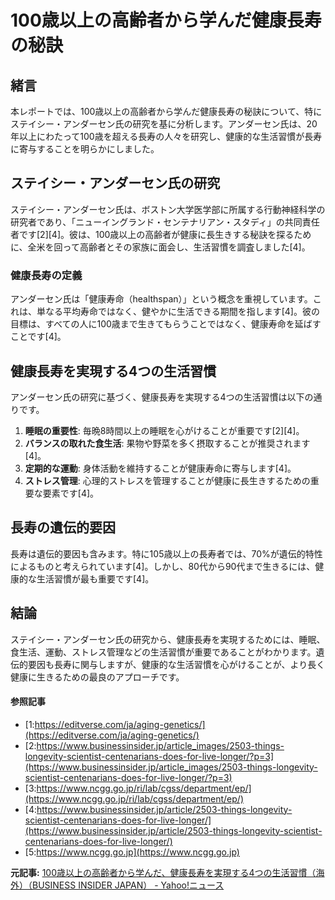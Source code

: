 # 100歳以上の高齢者から学んだ健康長寿の秘訣

## 緒言

本レポートでは、100歳以上の高齢者から学んだ健康長寿の秘訣について、特にステイシー・アンダーセン氏の研究を基に分析します。アンダーセン氏は、20年以上にわたって100歳を超える長寿の人々を研究し、健康的な生活習慣が長寿に寄与することを明らかにしました。

## ステイシー・アンダーセン氏の研究

ステイシー・アンダーセン氏は、ボストン大学医学部に所属する行動神経科学の研究者であり、「ニューイングランド・センテナリアン・スタディ」の共同責任者です[2][4]。彼は、100歳以上の高齢者が健康に長生きする秘訣を探るために、全米を回って高齢者とその家族に面会し、生活習慣を調査しました[4]。

### 健康長寿の定義

アンダーセン氏は「健康寿命（healthspan）」という概念を重視しています。これは、単なる平均寿命ではなく、健やかに生活できる期間を指します[4]。彼の目標は、すべての人に100歳まで生きてもらうことではなく、健康寿命を延ばすことです[4]。

## 健康長寿を実現する4つの生活習慣

アンダーセン氏の研究に基づく、健康長寿を実現する4つの生活習慣は以下の通りです。

1. **睡眠の重要性**: 毎晩8時間以上の睡眠を心がけることが重要です[2][4]。
2. **バランスの取れた食生活**: 果物や野菜を多く摂取することが推奨されます[4]。
3. **定期的な運動**: 身体活動を維持することが健康寿命に寄与します[4]。
4. **ストレス管理**: 心理的ストレスを管理することが健康に長生きするための重要な要素です[4]。

## 長寿の遺伝的要因

長寿は遺伝的要因も含みます。特に105歳以上の長寿者では、70%が遺伝的特性によるものと考えられています[4]。しかし、80代から90代まで生きるには、健康的な生活習慣が最も重要です[4]。

## 結論

ステイシー・アンダーセン氏の研究から、健康長寿を実現するためには、睡眠、食生活、運動、ストレス管理などの生活習慣が重要であることがわかります。遺伝的要因も長寿に関与しますが、健康的な生活習慣を心がけることが、より長く健康に生きるための最良のアプローチです。

#### 参照記事
- [1:https://editverse.com/ja/aging-genetics/](https://editverse.com/ja/aging-genetics/)
- [2:https://www.businessinsider.jp/article_images/2503-things-longevity-scientist-centenarians-does-for-live-longer/?p=3](https://www.businessinsider.jp/article_images/2503-things-longevity-scientist-centenarians-does-for-live-longer/?p=3)
- [3:https://www.ncgg.go.jp/ri/lab/cgss/department/ep/](https://www.ncgg.go.jp/ri/lab/cgss/department/ep/)
- [4:https://www.businessinsider.jp/article/2503-things-longevity-scientist-centenarians-does-for-live-longer/](https://www.businessinsider.jp/article/2503-things-longevity-scientist-centenarians-does-for-live-longer/)
- [5:https://www.ncgg.go.jp](https://www.ncgg.go.jp)


**元記事:** [100歳以上の高齢者から学んだ、健康長寿を実現する4つの生活習慣（海外）（BUSINESS INSIDER JAPAN） - Yahoo!ニュース](https://news.yahoo.co.jp/articles/14f4c4cf3bcedd5c36554089dafc82312fa4467c?source=rss)